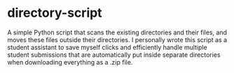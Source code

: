 # directory-script
A simple Python script that scans the existing directories and their files, and moves these files outside their directories. I personally wrote this script as a student assistant to save myself clicks and efficiently handle multiple student submissions that are automatically put inside separate directories when downloading everything as a .zip file.
